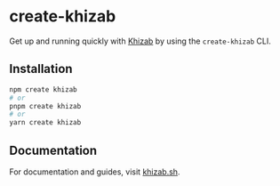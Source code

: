 # create-khizab

Get up and running quickly with [Khizab](https://khizab.sh) by using the `create-khizab` CLI.

## Installation

```bash
npm create khizab
# or
pnpm create khizab
# or
yarn create khizab
```

## Documentation

For documentation and guides, visit [khizab.sh](https://khizab.sh/cli/create-khizab).
